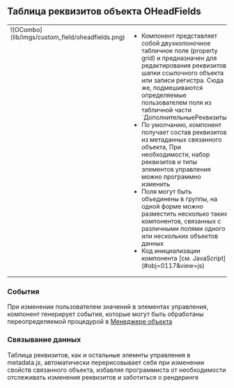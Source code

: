 ## Таблица реквизитов объекта OHeadFields
<table><tr valign="top">
<td>![OCombo](lib/imgs/custom_field/oheadfields.png)</td><td><ul><li>Компонент представляет собой двухколоночное табличное поле (property grid) и предназначен для редактирования реквизитов шапки ссылочного объекта или записи регистра. Сюда же, подмешиваются определяемые пользователем поля из табличной части `ДополнительныеРеквизиты`</li>
			<li>По умолчанию, компонент получает состав реквизитов из метаданных связанного объекта, При необходимости, набор реквизитов и типы элементов управления можно программно изменить</li>
			<li>Поля могут быть объединены в группы, на одной форме можно разместить несколько таких компонентов, связанных с различными полями одного или нескольких объектов данных</li>
			<li>Код инициализации компонента [см. JavaScript](#obj=0117&view=js)</li>
			</ul>
		</td>       
    </tr>
</table>

### События
При изменении пользователем значений в элементах управления, компонент генерирует события, которые могут быть обработаны переопределяемой процедурой в [Менеджере объекта](http://www.oknosoft.ru/upzp/apidocs/classes/DocManager.html)
### Связывание данных
Таблица реквизитов, как и остальные элемнты управления в metadata.js, автоматически перерисовывает себя при изменении свойств связанного объекта, избавляя программиста от необходимости отслеживать изменения реквизитов и заботиться о рендеринге